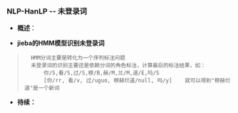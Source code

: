 ### NLP-HanLP -- 未登录词
- **概述**：
>
>
>
>
>
>
>
>

- **jieba的HMM模型识别未登录词**
>       HMM分词主要是转化为一个序列标注问题
>       未登录词的识别主要还是依赖分词的角色标注，计算最后的标注结果，如：
>           你/S,看/S,过/S,穆/B,赫/M,兰/M,道/E,吗/S
>           [你/rr, 看/v, 过/uguo, 穆赫烂道/null, 吗/y]    就可以得到"穆赫烂道"是一个新词
>
>
>
>

- **待续：**
>
>
>
>
>
>
>
>
>
>
>
>
>
>
>
>
>
>
>
>
>
>
>
>
>
>
>
>
>
>
>
>
>
